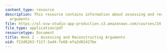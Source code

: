 ```yaml
---
content_type: resource
description: This resource contains information about assessing and reconstructing
  arguments .
file: https://ol-ocw-studio-app-production.s3.amazonaws.com/courses/24-04j-justice-spring-2012/f22d6263f11f3ad47e68efa2d02427be_MIT24_04JS12_Week2.pdf
file_type: application/pdf
resourcetype: Document
title: Week 2 - Assessing and Reconstructing Arguments
uid: f22d6263-f11f-3ad4-7e68-efa2d02427be
---
```

